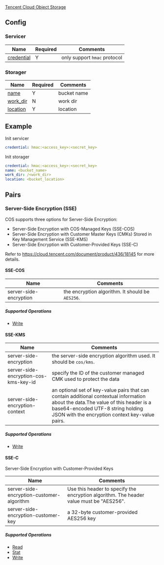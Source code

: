 [Tencent Cloud Object Storage](https://cloud.tencent.com/product/cos)

## Config

### Servicer

| Name | Required | Comments |
| ---- | -------- | -------- |
| [credential](go-storage/pairs/credential.md) | Y | only support `hmac` protocol |


### Storager

| Name | Required | Comments |
| ---- | -------- | -------- |
| [name](go-storage/pairs/name.md) | Y | bucket name |
| [work_dir](go-storage/pairs/work_dir.md) | N | work dir |
| [location](go-storage/pairs/location.md) | Y | location|

## Example

Init servicer

```yaml
credential: hmac:<access_key>:<secret_key>
```

Init storager

```yaml
credential: hmac:<access_key>:<secret_key>
name: <bucket_name>
work_dir: /<work_dir>
location: <bucket_location>
```


## Pairs

### Server-Side Encryption (SSE)

COS supports three options for Server-Side Encryption:

- Server-Side Encryption with COS-Managed Keys (SSE-COS)
- Server-Side Encryption with Customer Master Keys (CMKs) Stored in Key Management Service (SSE-KMS)
- Server-Side Encryption with Customer-Provided Keys (SSE-C)

Refer to https://cloud.tencent.com/document/product/436/18145 for more details.

#### SSE-COS

| Name                   | Comments                                     |
| ---------------------- | -------------------------------------------- |
| server-side-encryption | the encryption algorithm. It should be `AES256`. |

##### Supported Operations

- [Write](../operations/storager/write.md)

#### SSE-KMS

| Name                                      | Comments                                                     |
| ----------------------------------------- | ------------------------------------------------------------ |
| server-side-encryption                    | the server-side encryption algorithm used. It should be `cos/kms`. |
| server-side-encryption-cos-kms-key-id     | specify the ID of the customer managed CMK used to protect the data |
| server-side-encryption-context            | an optional set of key-value pairs that can contain additional contextual information about the data.The value of this header is a base64-encoded UTF-8 string holding JSON with the encryption context key-value pairs. |

##### Supported Operations

- [Write](../operations/storager/write.md)

#### SSE-C

Server-Side Encryption with Customer-Provided Keys

| Name                                      | Comments                                                     |
| ----------------------------------------- | ------------------------------------------------------------ |
| server-side-encryption-customer-algorithm | Use this header to specify the encryption algorithm. The header value must be "AES256". |
| server-side-encryption-customer-key       | a 32-byte customer-provided AES256 key |

##### Supported Operations

- [Read](../operations/storager/read.md)
- [Stat](../operations/storager/stat.md)
- [Write](../operations/storager/write.md)
